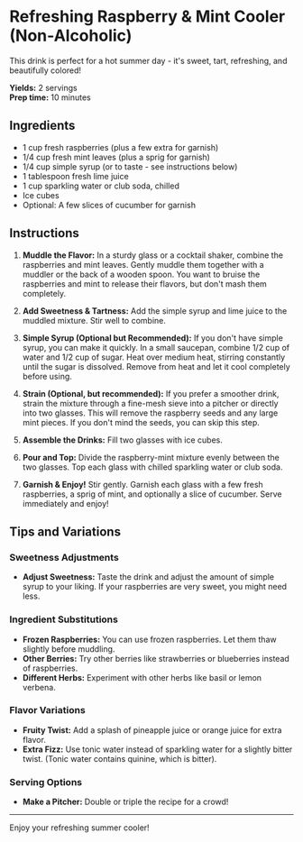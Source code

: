 # Refreshing Raspberry & Mint Cooler (Non-Alcoholic)

This drink is perfect for a hot summer day - it's sweet, tart, refreshing, and beautifully colored!

**Yields:** 2 servings  
**Prep time:** 10 minutes

## Ingredients

- 1 cup fresh raspberries (plus a few extra for garnish)
- 1/4 cup fresh mint leaves (plus a sprig for garnish)
- 1/4 cup simple syrup (or to taste - see instructions below)
- 1 tablespoon fresh lime juice
- 1 cup sparkling water or club soda, chilled
- Ice cubes
- Optional: A few slices of cucumber for garnish

## Instructions

1. **Muddle the Flavor:** In a sturdy glass or a cocktail shaker, combine the raspberries and mint leaves. Gently muddle them together with a muddler or the back of a wooden spoon. You want to bruise the raspberries and mint to release their flavors, but don't mash them completely.

2. **Add Sweetness & Tartness:** Add the simple syrup and lime juice to the muddled mixture. Stir well to combine.

3. **Simple Syrup (Optional but Recommended):** If you don't have simple syrup, you can make it quickly. In a small saucepan, combine 1/2 cup of water and 1/2 cup of sugar. Heat over medium heat, stirring constantly until the sugar is dissolved. Remove from heat and let it cool completely before using.

4. **Strain (Optional, but recommended):** If you prefer a smoother drink, strain the mixture through a fine-mesh sieve into a pitcher or directly into two glasses. This will remove the raspberry seeds and any large mint pieces. If you don't mind the seeds, you can skip this step.

5. **Assemble the Drinks:** Fill two glasses with ice cubes.

6. **Pour and Top:** Divide the raspberry-mint mixture evenly between the two glasses. Top each glass with chilled sparkling water or club soda.

7. **Garnish & Enjoy!** Stir gently. Garnish each glass with a few fresh raspberries, a sprig of mint, and optionally a slice of cucumber. Serve immediately and enjoy!

## Tips and Variations

### Sweetness Adjustments
- **Adjust Sweetness:** Taste the drink and adjust the amount of simple syrup to your liking. If your raspberries are very sweet, you might need less.

### Ingredient Substitutions
- **Frozen Raspberries:** You can use frozen raspberries. Let them thaw slightly before muddling.
- **Other Berries:** Try other berries like strawberries or blueberries instead of raspberries.
- **Different Herbs:** Experiment with other herbs like basil or lemon verbena.

### Flavor Variations
- **Fruity Twist:** Add a splash of pineapple juice or orange juice for extra flavor.
- **Extra Fizz:** Use tonic water instead of sparkling water for a slightly bitter twist. (Tonic water contains quinine, which is bitter).

### Serving Options
- **Make a Pitcher:** Double or triple the recipe for a crowd!

---

Enjoy your refreshing summer cooler!
